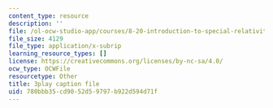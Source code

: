 ```yaml
---
content_type: resource
description: ''
file: /ol-ocw-studio-app/courses/8-20-introduction-to-special-relativity-january-iap-2021/780bbb35cd9052d59797b922d594d71f_0V93uTCjQKo.vtt
file_size: 4129
file_type: application/x-subrip
learning_resource_types: []
license: https://creativecommons.org/licenses/by-nc-sa/4.0/
ocw_type: OCWFile
resourcetype: Other
title: 3play caption file
uid: 780bbb35-cd90-52d5-9797-b922d594d71f
---
```


